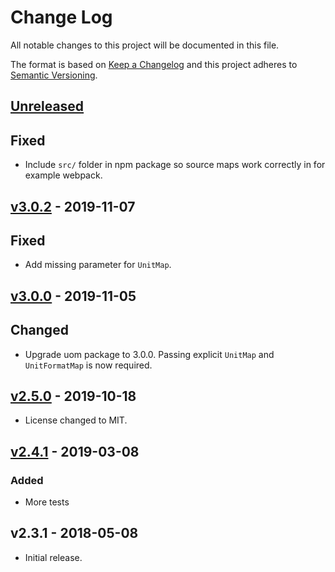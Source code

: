 # Change Log

All notable changes to this project will be documented in this file.

The format is based on [Keep a Changelog](http://keepachangelog.com/)
and this project adheres to [Semantic Versioning](http://semver.org/).

## [Unreleased](https://github.com/promaster-sdk/property/compare/@promaster-sdk%2Fproperty-filter-pretty@3.0.2...master)

## Fixed

- Include `src/` folder in npm package so source maps work correctly in for example webpack.

## [v3.0.2](https://github.com/promaster-sdk/property/compare/@promaster-sdk%2Fproperty-filter-pretty@3.0.0...@promaster-sdk%2Fproperty-filter-pretty@3.0.2) - 2019-11-07

## Fixed

- Add missing parameter for `UnitMap`.

## [v3.0.0](https://github.com/promaster-sdk/property/compare/@promaster-sdk%2Fproperty-filter-pretty@2.5.0...@promaster-sdk%2Fproperty-filter-pretty@3.0.0) - 2019-11-05

## Changed

- Upgrade uom package to 3.0.0. Passing explicit `UnitMap` and `UnitFormatMap` is now required.

## [v2.5.0](https://github.com/promaster-sdk/property/compare/@promaster-sdk%2Fproperty-filter-pretty@2.4.1...@promaster-sdk%2Fproperty-filter-pretty@2.5.0) - 2019-10-18

- License changed to MIT.

## [v2.4.1](https://github.com/promaster-sdk/property/compare/@promaster-sdk%2Fproperty-filter-pretty@2.3.1...@promaster-sdk%2Fproperty-filter-pretty@2.4.1) - 2019-03-08

### Added

- More tests

## v2.3.1 - 2018-05-08

- Initial release.
